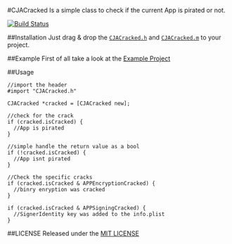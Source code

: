 #CJACracked
Is a simple class to check if the current App is pirated or not.

[![Build Status](https://travis-ci.org/carlj/CJACracked.png?branch=master)](https://travis-ci.org/carlj/CJACracked)

##Installation
Just drag & drop the [`CJACracked.h`](CJACracked/CJACracked.h) and [`CJACracked.m`](CJACracked/CJACracked.m) to your project.

##Example
First of all take a look at the [Example Project](Example/Classes/ExampleViewController.m)

##Usage
``` objc
//import the header
#import "CJACracked.h"
```

``` objc
CJACracked *cracked = [CJACracked new];

//check for the crack
if (cracked.isCracked) {
  //App is pirated
}

//simple handle the return value as a bool
if (!cracked.isCracked) {
  //App isnt pirated
}

//Check the specific cracks
if (cracked.isCracked & APPEncryptionCracked) {
  //binry enryption was cracked
}

if (cracked.isCracked & APPSigningCracked) {
  //SignerIdentity key was added to the info.plist
}
```
##LICENSE
Released under the [MIT LICENSE](LICENSE)